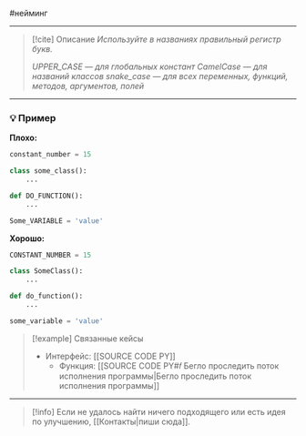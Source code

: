 #нейминг 
***

> [!cite] Описание
>_Используйте в названиях правильный регистр букв._
>
>_UPPER_CASE — для глобальных констант
CamelCase — для названий классов
snake_case — для всех переменных, функций, методов, аргументов, полей_

***
### 💡 Пример


**Плохо:**
```python
constant_number = 15

class some_class():
	...

def DO_FUNCTION():
	...

Some_VARIABLE = 'value'
```

**Хорошо:**
```python
CONSTANT_NUMBER = 15

class SomeClass():
	...

def do_function():
	...

some_variable = 'value'
```

> [!example] Связанные кейсы
>- Интерфейс: [[SOURCE CODE PY]]
>	- Функция: [[SOURCE CODE PY#𝑓 Бегло проследить поток исполнения программы|Бегло проследить поток исполнения программы]]

***

> [!info]
> Если не удалось найти ничего подходящего или есть идея по улучшению, [[Контакты|пиши сюда]].

